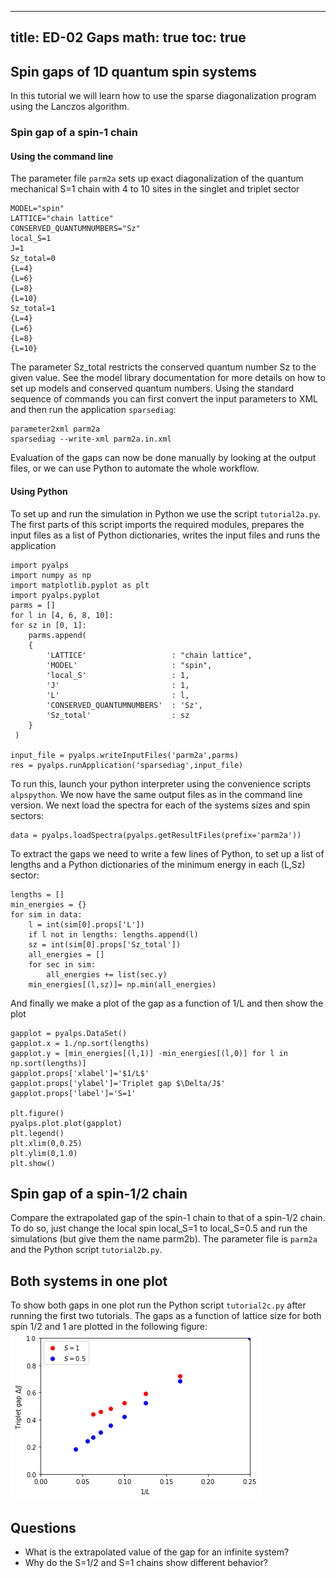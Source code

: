 
---
title: ED-02 Gaps
math: true
toc: true
---

## Spin gaps of 1D quantum spin systems

In this tutorial we will learn how to use the sparse diagonalization program using the Lanczos algorithm.

### Spin gap of a spin-1 chain

#### Using the command line
The parameter file `parm2a` sets up exact diagonalization of the quantum mechanical S=1 chain with 4 to 10 sites in the singlet and triplet sector

    MODEL="spin"
    LATTICE="chain lattice"
    CONSERVED_QUANTUMNUMBERS="Sz"
    local_S=1
    J=1
    Sz_total=0
    {L=4}
    {L=6}
    {L=8}
    {L=10}
    Sz_total=1
    {L=4}
    {L=6}
    {L=8}
    {L=10}
    
The parameter Sz_total restricts the conserved quantum number Sz to the given value. See the model library documentation for more details on how to set up models and conserved quantum numbers.
Using the standard sequence of commands you can first convert the input parameters to XML and then run the application `sparsediag`:

    parameter2xml parm2a
    sparsediag --write-xml parm2a.in.xml
    
Evaluation of the gaps can now be done manually by looking at the output files, or we can use Python to automate the whole workflow.

#### Using Python
To set up and run the simulation in Python we use the script `tutorial2a.py`. The first parts of this script imports the required modules, prepares the input files as a list of Python dictionaries, writes the input files and runs the application

    import pyalps
    import numpy as np
    import matplotlib.pyplot as plt
    import pyalps.pyplot
    parms = []
    for l in [4, 6, 8, 10]:
    for sz in [0, 1]:
        parms.append(
        { 
            'LATTICE'                   : "chain lattice", 
            'MODEL'                     : "spin",
            'local_S'                   : 1,
            'J'                         : 1,
            'L'                         : l,
            'CONSERVED_QUANTUMNUMBERS'  : 'Sz',
            'Sz_total'                  : sz
        }
     )
     
    input_file = pyalps.writeInputFiles('parm2a',parms)
    res = pyalps.runApplication('sparsediag',input_file)
    
To run this, launch your python interpreter using the convenience scripts `alpspython`. We now have the same output files as in the command line version.
We next load the spectra for each of the systems sizes and spin sectors:

    data = pyalps.loadSpectra(pyalps.getResultFiles(prefix='parm2a'))
    
To extract the gaps we need to write a few lines of Python, to set up a list of lengths and a Python dictionaries of the minimum energy in each (L,Sz) sector:

    lengths = []
    min_energies = {}
    for sim in data:
        l = int(sim[0].props['L'])
        if l not in lengths: lengths.append(l)
        sz = int(sim[0].props['Sz_total'])
        all_energies = []
        for sec in sim:
            all_energies += list(sec.y)
        min_energies[(l,sz)]= np.min(all_energies)
 
And finally we make a plot of the gap as a function of 1/L and then show the plot
    
    gapplot = pyalps.DataSet()
    gapplot.x = 1./np.sort(lengths)
    gapplot.y = [min_energies[(l,1)] -min_energies[(l,0)] for l in np.sort(lengths)]  
    gapplot.props['xlabel']='$1/L$'
    gapplot.props['ylabel']='Triplet gap $\Delta/J$'
    gapplot.props['label']='S=1'

    plt.figure()
    pyalps.plot.plot(gapplot)
    plt.legend()
    plt.xlim(0,0.25)
    plt.ylim(0,1.0)
    plt.show()

## Spin gap of a spin-1/2 chain

Compare the extrapolated gap of the spin-1 chain to that of a spin-1/2 chain. To do so, just change the local spin local_S=1 to local_S=0.5 and run the simulations (but give them the name parm2b). The parameter file is `parm2a` and the Python script `tutorial2b.py`.

## Both systems in one plot                                                     

To show both gaps in one plot run the Python script `tutorial2c.py` after running the first two tutorials.
The gaps as a function of lattice size for both spin 1/2 and 1 are plotted in the following figure:
![](spingaps.png)

## Questions

- What is the extrapolated value of the gap for an infinite system?
- Why do the S=1/2 and S=1 chains show different behavior?
